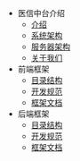 <!--
 * @Author: your name
 * @Date: 2020-03-16 08:11:48
 * @LastEditTime: 2020-03-20 14:48:34
 * @LastEditors: Please set LastEditors
 * @Description: In User Settings Edit
 * @FilePath: \Learing\web\huaqyun\docs\_sidebar.md
 -->
* 医信中台介绍
  * [介绍](zh-cn/introduction.md)
  * [系统架构](zh-cn/system.md)
  * [服务器架构](zh-cn/server.md)
  * [关于我们](zh-cn/about.md)
* 前端框架
  * [目录结构](zh-cn/frontend-directory.md)
  * [开发规范](zh-cn/frontend-standard.md)
  * [框架文档](zh-cn/frontend-documentation.md)
* 后端框架
  * [目录结构](zh-cn/backend-directory.md)
  * [开发规范](zh-cn/backend-standard.md)
  * [框架文档](zh-cn/backend-documentation.md)